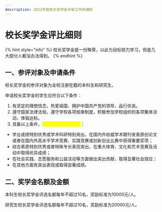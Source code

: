 ```yaml
---
description: 2022年度校长奖学金评审工作的通知
---
```


# 校长奖学金评比细则

{% hint style="info" %}
校长奖学金是一份殊荣，以此为目标努力学习，但是几大部分人都没办法得到。
{% endhint %}

## **一、参评对象及申请条件**

校长奖学金的参评对象为全校注册在籍的本科生和研究生。

申请校长奖学金的学生应符合以下条件：

1. 有坚定的理想信念，热爱祖国、拥护中国共产党的领导，品行优良。
2. 遵守国家法律法规，遵守学校各项规章制度，积极参加学校组织的各项集体活动，体锻达标。
3. 具备以上条件，<mark style="color:yellow;">**且满足下列条件之一**</mark>：

* 学业成绩特别优秀或学术科研特别突出，在国内外权威学术期刊发表原创论文或者在国内外高水平学术竞赛、实践竞赛或创新创业比赛中获得重要奖项；
* 综合素质特别优秀或者特殊专长表现突出，在重大体育、文化和艺术竞赛及活动中取得优异成绩；
* 在社会实践、志愿服务和公益活动等方面做出突出贡献，取得显著社会效应；
* 在其他方面有突出表现或取得显著成绩。

## **二、奖学金名额及金额**

本科生校长奖学金评选名额每年不超过10名，奖励标准为10000元/人。

研究生校长奖学金评选名额每年不超过10名，奖励标准为20000元/人。
